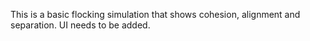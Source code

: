 This is a basic flocking simulation that shows cohesion, alignment and separation. UI needs to be added. 
